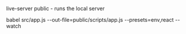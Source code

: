 live-server public - runs the local server

babel src/app.js --out-file=public/scripts/app.js --presets=env,react --watch